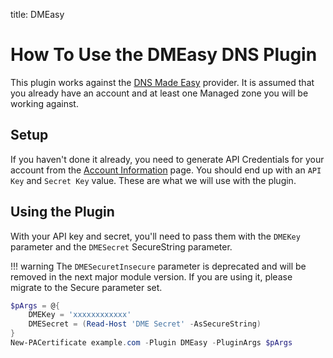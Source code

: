 title: DMEasy

# How To Use the DMEasy DNS Plugin

This plugin works against the [DNS Made Easy](https://dnsmadeeasy.com/) provider. It is assumed that you already have an account and at least one Managed zone you will be working against.

## Setup

If you haven't done it already, you need to generate API Credentials for your account from the [Account Information](https://dnsmadeeasy.com/account/info) page. You should end up with an `API Key` and `Secret Key` value. These are what we will use with the plugin.

## Using the Plugin

With your API key and secret, you'll need to pass them with the `DMEKey` parameter and the `DMESecret` SecureString parameter.

!!! warning
    The `DMESecuretInsecure` parameter is deprecated and will be removed in the next major module version. If you are using it, please migrate to the Secure parameter set.

```powershell
$pArgs = @{
    DMEKey = 'xxxxxxxxxxxx'
    DMESecret = (Read-Host 'DME Secret' -AsSecureString)
}
New-PACertificate example.com -Plugin DMEasy -PluginArgs $pArgs
```
